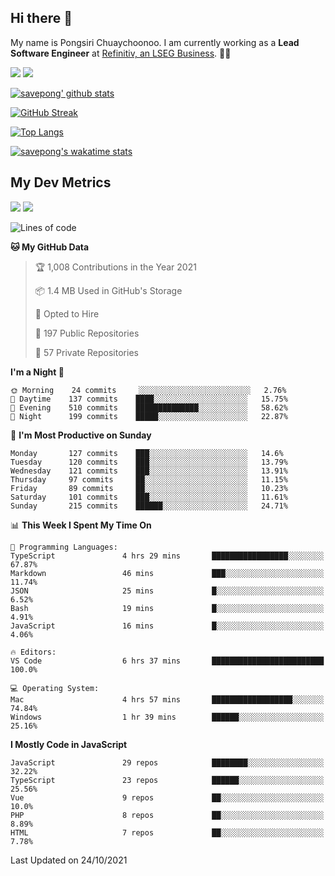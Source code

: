 ## Hi there 👋

My name is Pongsiri Chuaychoonoo. I am currently working as a **Lead Software Engineer** at [Refinitiv, an LSEG Business](https://www.refinitiv.com). 👨‍💻

[<img src="https://img.shields.io/badge/savepong.com-%230077B5.svg?&style=for-the-badge&color=81e6d9" />](https://savepong.com)
[<img src="https://img.shields.io/badge/linkedin-%230077B5.svg?&style=for-the-badge&logo=linkedin&logoColor=white" />](https://www.linkedin.com/in/savepong)

[![savepong' github stats](https://github-readme-stats.vercel.app/api?username=savepong&show_icons=true&count_private=true&theme=gotham&hide_border=true&bg_color=00000000&text_color=768390FF)](https://savepong.com/posts/stats)

[![GitHub Streak](https://github-readme-streak-stats.herokuapp.com?user=savepong&theme=gotham&hide_border=true&background=00000000&dates=768390FF)](https://savepong.com/posts/stats)

[![Top Langs](https://github-readme-stats.vercel.app/api/top-langs/?username=savepong&layout=compact&langs_count=10&theme=gotham&hide_border=true&bg_color=00000000&text_color=768390FF)](https://savepong.com/posts/stats)

[![savepong's wakatime stats](https://github-readme-stats.vercel.app/api/wakatime?username=@savepong&layout=default&theme=gotham&hide_border=true&bg_color=00000000&text_color=768390FF)](https://savepong.com/posts/stats)

## My Dev Metrics

[![](https://komarev.com/ghpvc/?username=savepong&color=blue&label=Profile%20Views)](https://github.com/savepong)
[![](https://img.shields.io/github/followers/savepong?label=GitHub%20Followers)](https://github.com/savepong)

<!--START_SECTION:waka-->
![Lines of code](https://img.shields.io/badge/From%20Hello%20World%20I%27ve%20Written-8.8%20million%20lines%20of%20code-blue)

**🐱 My GitHub Data** 

> 🏆 1,008 Contributions in the Year 2021
 > 
> 📦 1.4 MB Used in GitHub's Storage 
 > 
> 💼 Opted to Hire
 > 
> 📜 197 Public Repositories 
 > 
> 🔑 57 Private Repositories  
 > 
**I'm a Night 🦉** 

```text
🌞 Morning    24 commits     ░░░░░░░░░░░░░░░░░░░░░░░░░   2.76% 
🌆 Daytime    137 commits    ████░░░░░░░░░░░░░░░░░░░░░   15.75% 
🌃 Evening    510 commits    ██████████████░░░░░░░░░░░   58.62% 
🌙 Night      199 commits    █████░░░░░░░░░░░░░░░░░░░░   22.87%

```
📅 **I'm Most Productive on Sunday** 

```text
Monday       127 commits    ███░░░░░░░░░░░░░░░░░░░░░░   14.6% 
Tuesday      120 commits    ███░░░░░░░░░░░░░░░░░░░░░░   13.79% 
Wednesday    121 commits    ███░░░░░░░░░░░░░░░░░░░░░░   13.91% 
Thursday     97 commits     ██░░░░░░░░░░░░░░░░░░░░░░░   11.15% 
Friday       89 commits     ██░░░░░░░░░░░░░░░░░░░░░░░   10.23% 
Saturday     101 commits    ███░░░░░░░░░░░░░░░░░░░░░░   11.61% 
Sunday       215 commits    ██████░░░░░░░░░░░░░░░░░░░   24.71%

```


📊 **This Week I Spent My Time On** 

```text
💬 Programming Languages: 
TypeScript               4 hrs 29 mins       █████████████████░░░░░░░░   67.87% 
Markdown                 46 mins             ███░░░░░░░░░░░░░░░░░░░░░░   11.74% 
JSON                     25 mins             █░░░░░░░░░░░░░░░░░░░░░░░░   6.52% 
Bash                     19 mins             █░░░░░░░░░░░░░░░░░░░░░░░░   4.91% 
JavaScript               16 mins             █░░░░░░░░░░░░░░░░░░░░░░░░   4.06%

🔥 Editors: 
VS Code                  6 hrs 37 mins       █████████████████████████   100.0%

💻 Operating System: 
Mac                      4 hrs 57 mins       ██████████████████░░░░░░░   74.84% 
Windows                  1 hr 39 mins        ██████░░░░░░░░░░░░░░░░░░░   25.16%

```

**I Mostly Code in JavaScript** 

```text
JavaScript               29 repos            ████████░░░░░░░░░░░░░░░░░   32.22% 
TypeScript               23 repos            ██████░░░░░░░░░░░░░░░░░░░   25.56% 
Vue                      9 repos             ██░░░░░░░░░░░░░░░░░░░░░░░   10.0% 
PHP                      8 repos             ██░░░░░░░░░░░░░░░░░░░░░░░   8.89% 
HTML                     7 repos             ██░░░░░░░░░░░░░░░░░░░░░░░   7.78%

```



 Last Updated on 24/10/2021
<!--END_SECTION:waka-->

<!--
**savepong/savepong** is a ✨ _special_ ✨ repository because its `README.md` (this file) appears on your GitHub profile.

Here are some ideas to get you started:

- 🔭 I’m currently working on WebComponents and TypeScript.
- 🌱 I’m currently learning ...
- 👯 I’m looking to collaborate on ...
- 🤔 I’m looking for help with ...
- 💬 Ask me about ...
- 📫 How to reach me: ...
- 😄 Pronouns: ...
- ⚡ Fun fact: ...
-->
